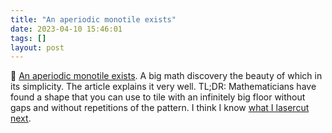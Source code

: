 ```yaml
---
title: "An aperiodic monotile exists"
date: 2023-04-10 15:46:01
tags: []
layout: post
---
```


📝 [An aperiodic monotile exists](https://aperiodical.com/2023/03/an-aperiodic-monotile-exists/). A big math discovery the beauty of which in its simplicity. The article explains it very well. TL;DR: Mathematicians have found a shape that you can use to tile with an infinitely big floor without gaps and without repetitions of the pattern. I think I know [what I lasercut next](https://t.me/laser_gram).
